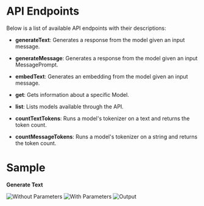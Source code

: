 # API Endpoints

Below is a list of available API endpoints with their descriptions:

- **generateText**: Generates a response from the model given an input message.

- **generateMessage**: Generates a response from the model given an input MessagePrompt.

- **embedText**: Generates an embedding from the model given an input message.

- **get**: Gets information about a specific Model.

- **list**: Lists models available through the API.

- **countTextTokens**: Runs a model's tokenizer on a text and returns the token count.

- **countMessageTokens**: Runs a model's tokenizer on a string and returns the token count.

# Sample 

**Generate Text**

![Without Parameters](https://github.com/PriyaranjanKS/PowerPlatformConnectors/assets/29351010/111f83b0-561f-4f31-8bef-0bb2a32e0959)
![With Parameters](https://github.com/PriyaranjanKS/PowerPlatformConnectors/assets/29351010/90ee03a5-aef2-4bb0-86f9-743e935b4b52)
![Output](https://github.com/PriyaranjanKS/PowerPlatformConnectors/assets/29351010/0854ca66-49cd-4b39-a06a-bcac8cc5e537)

